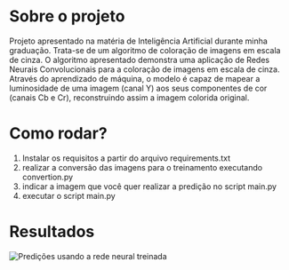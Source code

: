 
# Sobre o projeto

Projeto apresentado na matéria de Inteligência Artificial durante minha graduação. Trata-se de um algoritmo de coloração de imagens em escala de cinza. O algoritmo apresentado demonstra uma aplicação de Redes Neurais Convolucionais para a coloração de imagens em escala de cinza. Através do aprendizado de máquina, o modelo é capaz de mapear a luminosidade de uma imagem (canal Y) aos seus componentes de cor (canais Cb e Cr), reconstruindo assim a imagem colorida original.

# Como rodar? 
1. Instalar os requisitos a partir do arquivo requirements.txt
2. realizar a conversão das imagens para o treinamento executando convertion.py
3. indicar a imagem que você quer realizar a predição no script main.py
4. executar o script main.py

# Resultados
<img src="https://github.com/user-attachments/assets/f5dce691-c22c-4a9c-8a6d-2454cf8513ee" alt="Predições usando a rede neural treinada">
